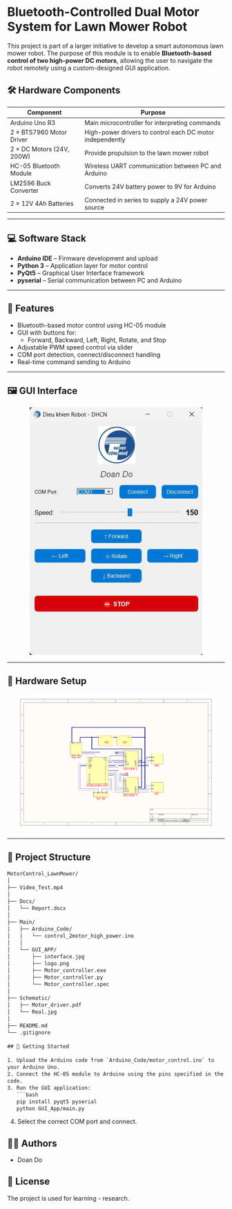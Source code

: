 
# Bluetooth-Controlled Dual Motor System for Lawn Mower Robot

This project is part of a larger initiative to develop a smart autonomous lawn mower robot. The purpose of this module is to enable **Bluetooth-based control of two high-power DC motors**, allowing the user to navigate the robot remotely using a custom-designed GUI application.

## 🛠️ Hardware Components

| Component                     | Purpose                                                       |
|------------------------------|---------------------------------------------------------------|
| Arduino Uno R3               | Main microcontroller for interpreting commands                |
| 2 × BTS7960 Motor Driver     | High-power drivers to control each DC motor independently     |
| 2 × DC Motors (24V, 200W)    | Provide propulsion to the lawn mower robot                    |
| HC-05 Bluetooth Module       | Wireless UART communication between PC and Arduino            |
| LM2596 Buck Converter        | Converts 24V battery power to 9V for Arduino                  |
| 2 × 12V 4Ah Batteries        | Connected in series to supply a 24V power source              |

---

## 💻 Software Stack

- **Arduino IDE** – Firmware development and upload
- **Python 3** – Application layer for motor control
- **PyQt5** – Graphical User Interface framework
- **pyserial** – Serial communication between PC and Arduino

---

## 🧠 Features

- Bluetooth-based motor control using HC-05 module
- GUI with buttons for:
  - Forward, Backward, Left, Right, Rotate, and Stop
- Adjustable PWM speed control via slider
- COM port detection, connect/disconnect handling
- Real-time command sending to Arduino

---

## 🖼️ GUI Interface

<p align="center">
  <img src="Main/GUI_APP/interface.jpg" width="400" alt="GUI Interface">
</p>

---

## 🔌 Hardware Setup

<p align="center">
  <img src="Schematic/Motor_driver.pdf" width="450" alt="Hardware Setup">
</p>

---

## 📁 Project Structure
```
MotorControl_LawnMower/
│
├── Video_Test.mp4
│
├── Docs/
│   └── Report.docx
│
├── Main/
│   ├── Arduino_Code/
│   │   └── control_2motor_high_power.ino
│   │
│   └── GUI_APP/
│       ├── interface.jpg
│       ├── logo.png
│       ├── Motor_controller.exe
│       ├── Motor_controller.py
│       └── Motor_controller.spec
│
├── Schematic/
│   ├── Motor_driver.pdf
│   └── Real.jpg
│
├── README.md
└── .gitignore

## 🚀 Getting Started

1. Upload the Arduino code from `Arduino_Code/motor_control.ino` to your Arduino Uno.
2. Connect the HC-05 module to Arduino using the pins specified in the code.
3. Run the GUI application:
   ```bash
   pip install pyqt5 pyserial
   python GUI_App/main.py
   ```
4. Select the correct COM port and connect.


## 👨‍💻 Authors
- Doan Do
## 📝 License
The project is used for learning - research.
